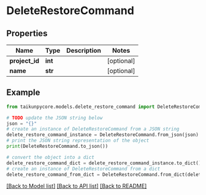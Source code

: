 # DeleteRestoreCommand


## Properties

Name | Type | Description | Notes
------------ | ------------- | ------------- | -------------
**project_id** | **int** |  | [optional] 
**name** | **str** |  | [optional] 

## Example

```python
from taikunpycore.models.delete_restore_command import DeleteRestoreCommand

# TODO update the JSON string below
json = "{}"
# create an instance of DeleteRestoreCommand from a JSON string
delete_restore_command_instance = DeleteRestoreCommand.from_json(json)
# print the JSON string representation of the object
print(DeleteRestoreCommand.to_json())

# convert the object into a dict
delete_restore_command_dict = delete_restore_command_instance.to_dict()
# create an instance of DeleteRestoreCommand from a dict
delete_restore_command_from_dict = DeleteRestoreCommand.from_dict(delete_restore_command_dict)
```
[[Back to Model list]](../README.md#documentation-for-models) [[Back to API list]](../README.md#documentation-for-api-endpoints) [[Back to README]](../README.md)



